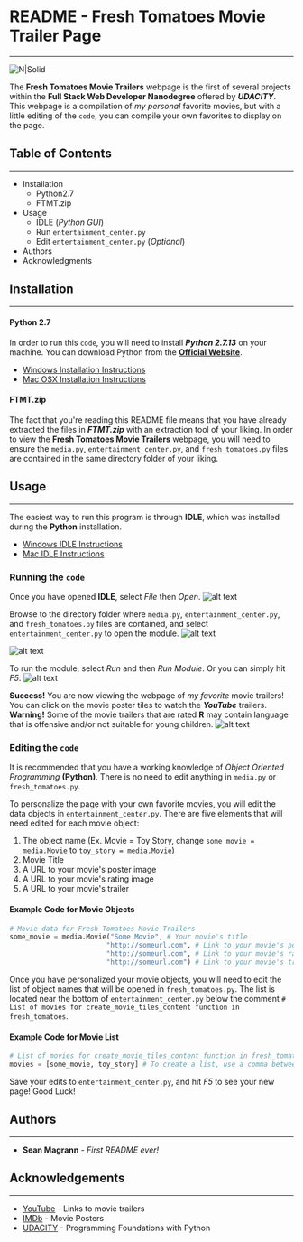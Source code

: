 # README - Fresh Tomatoes Movie Trailer Page 
****

![N|Solid](https://dl.dropboxusercontent.com/u/29108866/fresh_tomatoes.PNG)


The **Fresh Tomatoes Movie Trailers** webpage is the first of several projects within the **Full Stack Web Developer Nanodegree** offered by **_UDACITY_**.  This webpage is a compilation of _my personal_ favorite movies, but with a little editing of the `code`, you can compile your own favorites to display on the page.

## Table of Contents
****
* Installation
  * Python2.7
  * FTMT.zip
* Usage
  * IDLE (_Python GUI_)
  * Run `entertainment_center.py`
  * Edit `entertainment_center.py` (_Optional_)
* Authors
* Acknowledgments

## Installation
****
#### Python 2.7
In order to run this `code`, you will need to install **_Python 2.7.13_** on your machine.  You can download Python from the [**Official Website**](https://www.python.org/downloads/).

* [Windows Installation Instructions](http://docs.python-guide.org/en/latest/starting/install/win/)
* [Mac OSX Installation Instructions](http://docs.python-guide.org/en/latest/starting/install/osx/)

#### FTMT.zip
The fact that you're reading this README file means that you have already extracted the files in **_FTMT.zip_** with an extraction tool of your liking.  In order to view the **Fresh Tomatoes Movie Trailers** webpage, you will need to ensure the `media.py`, `entertainment_center.py`, and `fresh_tomatoes.py` files are contained in the same directory folder of your liking.

## Usage
****
The easiest way to run this program is through **IDLE**, which was installed during the **Python** installation.
* [Windows IDLE Instructions](https://hkn.eecs.berkeley.edu/~dyoo/python/idle_intro/index.html)
* [Mac IDLE Instructions](http://homepages.cwi.nl/~jack/macpython_help/ide/)

### Running the `code`
Once you have opened **IDLE**, select _File_ then _Open_.
![alt text](https://dl.dropboxusercontent.com/u/29108866/MarkdownImages/IDLE_file_open.png)

Browse to the directory folder where `media.py`, `entertainment_center.py`, and `fresh_tomatoes.py` files are contained, and select `entertainment_center.py` to open the module.
![alt text](https://dl.dropboxusercontent.com/u/29108866/MarkdownImages/IDLE_browse_to_file.png)

![alt text](https://dl.dropboxusercontent.com/u/29108866/MarkdownImages/entertainment_center.png)

To run the module, select _Run_ and then _Run Module_.  Or you can simply hit _F5_.
![alt text](https://dl.dropboxusercontent.com/u/29108866/MarkdownImages/run_module.png)

**Success!**  You are now viewing the webpage of _my favorite_ movie trailers!  You can click on the movie poster tiles to watch the **_YouTube_** trailers.
**Warning!** Some of the movie trailers that are rated **R** may contain language that is offensive and/or not suitable for young children.
![alt text](https://dl.dropboxusercontent.com/u/29108866/MarkdownImages/web_page.png)
   
### Editing the `code`

It is recommended that you have a working knowledge of _Object Oriented Programming_ **(Python)**.  There is no need to edit anything in `media.py` or `fresh_tomatoes.py`.

To personalize the page with your own favorite movies, you will edit the data objects in `entertainment_center.py`.
There are five elements that will need edited for each movie object:
1. The object name (Ex. Movie = Toy Story, change `some_movie = media.Movie` to `toy_story = media.Movie`) 
2. Movie Title
3. A URL to your movie's poster image
4. A URL to your movie's rating image
5. A URL to your movie's trailer

#### Example Code for Movie Objects
```python
# Movie data for Fresh Tomatoes Movie Trailers
some_movie = media.Movie("Some Movie", # Your movie's title
                        "http://someurl.com", # Link to your movie's poster image
                        "http://someurl.com", # Link to your movie's rating image
                        "http://someurl.com") # Link to your movie's trailer
```

Once you have personalized your movie objects, you will need to edit the list of object names that will be opened in `fresh_tomatoes.py`.  The list is located near the bottom of `entertainment_center.py` below the comment `# List of movies for create_movie_tiles_content function in fresh_tomatoes`. 
#### Example Code for Movie List
```python
# List of movies for create_movie_tiles_content function in fresh_tomatoes   
movies = [some_movie, toy_story] # To create a list, use a comma between object name entries
```
Save your edits to `entertainment_center.py`, and hit _F5_ to see your new page!  Good Luck!
## Authors
****
* **Sean Magrann** - _First README ever!_

## Acknowledgements
****
* [YouTube](https://www.youtube.com/) - Links to movie trailers
* [IMDb](http://www.imdb.com/) - Movie Posters
* [UDACITY](https://www.udacity.com/) - Programming Foundations with Python



